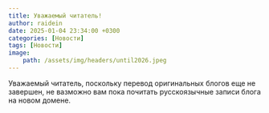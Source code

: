 ```yaml
---
title: Уважаемый читатель!
author: raidein
date: 2025-01-04 23:34:00 +0300
categories: [Новости]
tags: [Новости]
image:
    path: /assets/img/headers/until2026.jpeg
---
```


Уважаемый читатель, поскольку перевод оригинальных блогов еще не завершен, не вазможно вам пока почитать русскоязычные записи блога на новом домене.